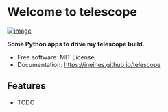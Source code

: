 # Welcome to telescope


[![image](https://img.shields.io/pypi/v/telescope.svg)](https://pypi.python.org/pypi/telescope)


**Some Python apps to drive my telescope build.**


-   Free software: MIT License
-   Documentation: <https://jneines.github.io/telescope>
    

## Features

-   TODO
